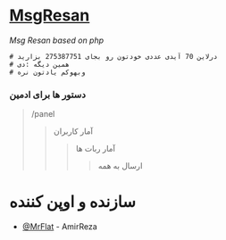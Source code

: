 # [MsgResan](https://telegram.me/msgresanbot)
*Msg Resan based on php*


```
# درلاین 70 آیدی عددی خودتون رو بجای 275387751 بزارید
# همین دیگه :دی
# وبهوکم یادتون نره 
```


### دستور ها برای ادمین
> /panel
>> آمار کاربران
>>> آمار ربات ها
>>>> ارسال به همه


# سازنده و اوپن کننده
* [@MrFlat](https://telegram.me/MrFlat) - AmirReza